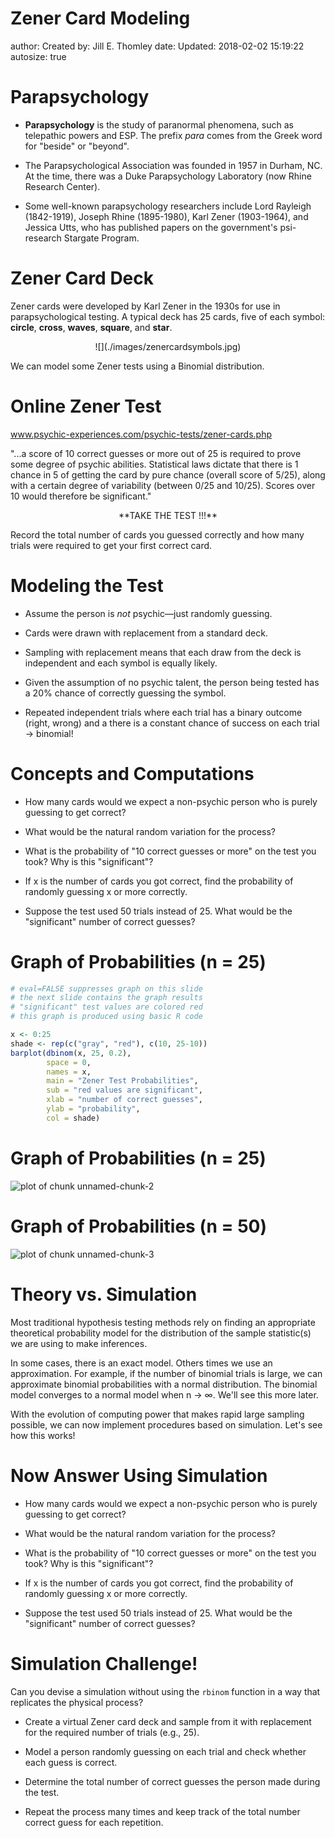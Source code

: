 Zener Card Modeling
========================================================
author: Created by: Jill E. Thomley
date: Updated: 2018-02-02 15:19:22
autosize: true



Parapsychology
========================================================

* **Parapsychology** is the study of paranormal phenomena, such as telepathic powers and ESP. The prefix _para_ comes from the Greek word for "beside" or "beyond". 

* The Parapsychological Association was founded in 1957 in Durham, NC. At the time, there was a Duke Parapsychology Laboratory (now Rhine Research Center).

* Some well-known parapsychology researchers include Lord Rayleigh (1842-1919), Joseph Rhine (1895-1980), Karl Zener (1903-1964), and Jessica Utts, who has published papers on the government's psi-research Stargate Program.



Zener Card Deck
========================================================

Zener cards were developed by Karl Zener in the 1930s for use in  parapsychological testing. A typical deck has 25 cards, five of each symbol: **circle**, **cross**, **waves**, **square**, and **star**.

<center>![](./images/zenercardsymbols.jpg)</center>

We can model some Zener tests using a Binomial distribution.



Online Zener Test
========================================================

www.psychic-experiences.com/psychic-tests/zener-cards.php

"...a score of 10 correct guesses or more out of 25 is required to prove some degree of psychic abilities. Statistical laws dictate that there is 1 chance in 5 of getting the card by pure chance (overall score of 5/25), along with a certain degree of variability (between 0/25 and 10/25). Scores over 10 would therefore be significant."

<center>**TAKE THE TEST !!!**</center>

Record the total number of cards you guessed correctly and how many trials were required to get your first correct card.



Modeling the Test
========================================================

* Assume the person is _not_ psychic&mdash;just randomly guessing.

* Cards were drawn with replacement from a standard deck.

* Sampling with replacement means that each draw from the deck is independent and each symbol is equally likely.

* Given the assumption of no psychic talent, the person being tested has a 20% chance of correctly guessing the symbol.

* Repeated independent trials where each trial has a binary outcome (right, wrong) and a there is a constant chance of success on each trial &rarr; binomial!



Concepts and Computations
========================================================

* How many cards would we expect a non-psychic person who is purely guessing to get correct?

* What would be the natural random variation for the process?

* What is the probability of "10 correct guesses or more" on the test you took? Why is this "significant"?

* If x is the number of cards you got correct, find the probability of randomly guessing x or more correctly.

* Suppose the test used 50 trials instead of 25. What would be the "significant" number of correct guesses?



Graph of Probabilities (n = 25)
========================================================


```r
# eval=FALSE suppresses graph on this slide
# the next slide contains the graph results
# "significant" test values are colored red
# this graph is produced using basic R code

x <- 0:25
shade <- rep(c("gray", "red"), c(10, 25-10))
barplot(dbinom(x, 25, 0.2),
        space = 0, 
        names = x, 
        main = "Zener Test Probabilities",
        sub = "red values are significant",
        xlab = "number of correct guesses", 
        ylab = "probability",
        col = shade)
```



Graph of Probabilities (n = 25)
========================================================

![plot of chunk unnamed-chunk-2](ZenerCardModeling-figure/unnamed-chunk-2-1.png)



Graph of Probabilities (n = 50)
========================================================

![plot of chunk unnamed-chunk-3](ZenerCardModeling-figure/unnamed-chunk-3-1.png)


Theory vs. Simulation
========================================================

Most traditional hypothesis testing methods rely on finding an appropriate theoretical probability model for the distribution of the sample statistic(s) we are using to make inferences. 

In some cases, there is an exact model. Others times we use an approximation. For example, if the number of binomial trials is  large, we can approximate binomial probabilities with a normal distribution. The binomial model converges to a normal model when n &rarr; &#x221e;. We'll see this more later.

With the evolution of computing power that makes rapid large sampling possible, we can now implement procedures based on simulation. Let's see how this works!



Now Answer Using Simulation
========================================================

* How many cards would we expect a non-psychic person who is purely guessing to get correct?

* What would be the natural random variation for the process?

* What is the probability of "10 correct guesses or more" on the test you took? Why is this "significant"?

* If x is the number of cards you got correct, find the probability of randomly guessing x or more correctly.

* Suppose the test used 50 trials instead of 25. What would be the "significant" number of correct guesses?



Simulation Challenge!
========================================================

Can you devise a simulation without using the `rbinom` function in a way that replicates the physical process?

* Create a virtual Zener card deck and sample from it with replacement for the required number of trials (e.g., 25). 

* Model a person randomly guessing on each trial and check whether each guess is correct.

* Determine the total number of correct guesses the person made during the test.

* Repeat the process many times and keep track of the total number correct guess for each repetition.
